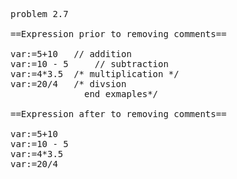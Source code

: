 <pre>
problem 2.7
	
==Expression prior to removing comments==

var:=5+10 	// addition
var:=10 - 5 	// subtraction
var:=4*3.5 	/* multiplication */
var:=20/4 	/* divsion 
			  end exmaples*/

==Expression after to removing comments==

var:=5+10 	
var:=10 - 5 	
var:=4*3.5 	
var:=20/4
	</pre>

